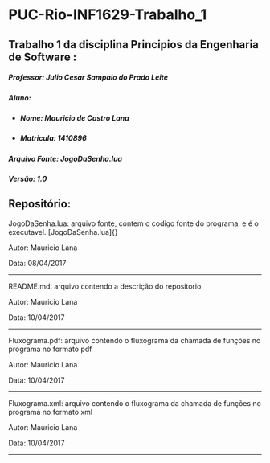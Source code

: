 # PUC-Rio-INF1629-Trabalho_1

## Trabalho 1 da disciplina Principios da Engenharia de Software : 

##### Professor: Julio Cesar Sampaio do Prado Leite

##### Aluno: 
- ##### Nome: Mauricio de Castro Lana
- ##### Matricula: 1410896

##### Arquivo Fonte: JogoDaSenha.lua

##### Versão: 1.0


## Repositório: 

JogoDaSenha.lua: arquivo fonte, contem o codigo fonte do programa, e é o executavel. [JogoDaSenha.lua]{}

Autor: Mauricio Lana

Data: 08/04/2017

 -------------------
 
README.md: arquivo contendo a descrição do repositorio

Autor: Mauricio Lana

Data: 10/04/2017

 -------------------
 
Fluxograma.pdf: arquivo contendo o fluxograma da chamada de funções no programa no formato pdf

Autor: Mauricio Lana

Data: 10/04/2017

 -------------------
 
Fluxograma.xml: arquivo contendo o fluxograma da chamada de funções no programa no formato xml

Autor: Mauricio Lana

Data: 10/04/2017

 -------------------
